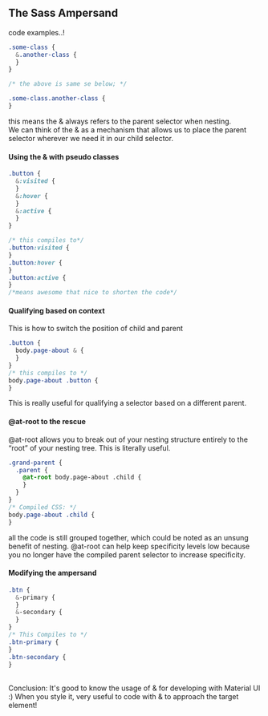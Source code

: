 ## The Sass Ampersand

code examples..!

```css
.some-class {
  &.another-class {
  }
}

/* the above is same se below; */

.some-class.another-class {
}
```

this means the & always refers to the parent selector when nesting.  
 We can think of the & as a mechanism that allows us to place the parent selector wherever we need it in our child selector.

#### <strong>Using the & with pseudo classes</strong>

```css
.button {
  &:visited {
  }
  &:hover {
  }
  &:active {
  }
}

/* this compiles to*/
.button:visited {
}
.button:hover {
}
.button:active {
}
/*means awesome that nice to shorten the code*/
```

#### <strong>Qualifying based on context</strong>

This is how to switch the position of child and parent

```css
.button {
  body.page-about & {
  }
}
/* this compiles to */
body.page-about .button {
}
```

This is really useful for qualifying a selector based on a different parent.

#### <strong>@at-root to the rescue</strong>

@at-root allows you to break out of your nesting structure entirely to the “root” of your nesting tree.
This is literally useful.

```css
.grand-parent {
  .parent {
    @at-root body.page-about .child {
    }
  }
}
/* Compiled CSS: */
body.page-about .child {
}
```

all the code is still grouped together, which could be noted as an unsung benefit of nesting. @at-root can help keep specificity levels low because you no longer have the compiled parent selector to increase specificity.

#### <strong>Modifying the ampersand</strong>

```css
.btn {
  &-primary {
  }
  &-secondary {
  }
}
/* This Compiles to */
.btn-primary {
}
.btn-secondary {
}
```

<br/>
Conclusion: It's good to know the usage of & for developing with Material UI :)  
When you style it, very useful to code with & to approach the target element!
